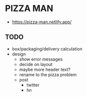 # PIZZA MAN

- https://pizza-man.netlify.app/

## TODO

- box/packaging/delivery calculation
- design
  - show error messages
  - decide on layout
  - maybe more header text?
  - rename to the pizza problem
  - post
    - twitter
    - hn
